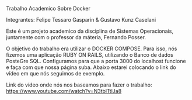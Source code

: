 Trabalho Academico Sobre Docker

Integrantes: Felipe Tessaro Gasparin & Gustavo Kunz Caselani

Este é um projeto academico da disciplina de Sistemas Operacionais, juntamente com o professor da máteria, Fernando Posser.

O objetivo do trabalho era utilizar o DOCKER COMPOSE. Para isso, nós fizemos uma aplicação RUBY ON RAILS, utilizando o Banco de dados PosteGre SQL. Configuramos para que a porta 3000 do localhost funcione e faça com que nossa página suba. Abaixo estarei colocando o link do vídeo em que nós seguimos de exemplo. 

Link do vídeo onde nós nos baseamos para fazer o trabalho: https://www.youtube.com/watch?v=N3tblTtlJa8


